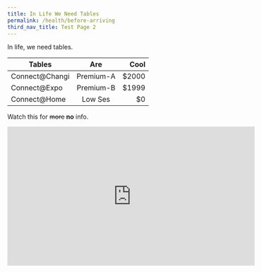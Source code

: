 ```yaml
---
title: In Life We Need Tables
permalink: /health/before-arriving
third_nav_title: Test Page 2
---
```

In life, we need tables.


| Tables        | Are           | Cool  |
| ------------- |:-------------:| -----:|
| Connect@Changi| Premium-A | $2000 |
| Connect@Expo    | Premium-B |   $1999 |
| Connect@Home| Low Ses |    $0|

Watch this for ~~more~~ __no__ info.

<iframe width="560" height="315" src="https://www.youtube.com/embed/JMShhDDBNpU" frameborder="0" allow="accelerometer; autoplay; clipboard-write; encrypted-media; gyroscope; picture-in-picture" allowfullscreen></iframe>
